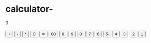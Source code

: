 # calculator-
<!DOCTYPE html>
<html lang="en">

<head>
    <meta charset="UTF-8">
    <meta name="viewport" content="width=device-width, initial-scale=1.0">
    <link rel="stylesheet" href="style.css">
    <title>Basic Calculator</title>
</head>

<body>
    <div class="container" id="container">
        <div class="calculator">
         <div class="display" id="display">0</div>
         <br>
            <div class="buttons">
              <button class="operator">+</button>
              <button class="operator">-</button>
              <button class="operator">*</button>
              <button id="clear">C</button>
              <button id="calculate">=</button>
              <button class="number">00</button>  
              <button class="number">0</button>
              <button class="number">9</button>
              <button class="number">8</button>
              <button class="number">7</button>
              <button class="number">6</button>
              <button class="number">5</button>
              <button class="number">4</button>
              <button class="number">3</button>
              <button class="number">2</button>
              <button class="number">1</button>
            </div>
       </div>
    </div>
    <script src="script.js"></script>
</body>

</html>
